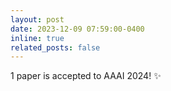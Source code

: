 ```yaml
---
layout: post
date: 2023-12-09 07:59:00-0400
inline: true
related_posts: false
---
```


1 paper is accepted to AAAI 2024! :sparkles:
